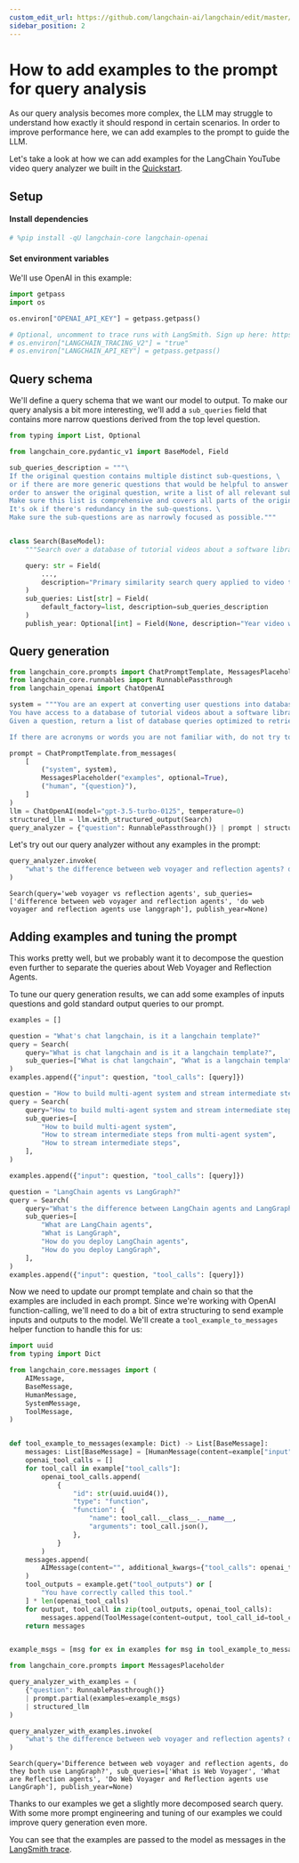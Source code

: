 ```yaml
---
custom_edit_url: https://github.com/langchain-ai/langchain/edit/master/docs/docs/how_to/query_few_shot.ipynb
sidebar_position: 2
---
```

# How to add examples to the prompt for query analysis

As our query analysis becomes more complex, the LLM may struggle to understand how exactly it should respond in certain scenarios. In order to improve performance here, we can add examples to the prompt to guide the LLM.

Let's take a look at how we can add examples for the LangChain YouTube video query analyzer we built in the [Quickstart](/docs/tutorials/query_analysis).

## Setup
#### Install dependencies


```python
# %pip install -qU langchain-core langchain-openai
```

#### Set environment variables

We'll use OpenAI in this example:


```python
import getpass
import os

os.environ["OPENAI_API_KEY"] = getpass.getpass()

# Optional, uncomment to trace runs with LangSmith. Sign up here: https://smith.langchain.com.
# os.environ["LANGCHAIN_TRACING_V2"] = "true"
# os.environ["LANGCHAIN_API_KEY"] = getpass.getpass()
```

## Query schema

We'll define a query schema that we want our model to output. To make our query analysis a bit more interesting, we'll add a `sub_queries` field that contains more narrow questions derived from the top level question.


```python
from typing import List, Optional

from langchain_core.pydantic_v1 import BaseModel, Field

sub_queries_description = """\
If the original question contains multiple distinct sub-questions, \
or if there are more generic questions that would be helpful to answer in \
order to answer the original question, write a list of all relevant sub-questions. \
Make sure this list is comprehensive and covers all parts of the original question. \
It's ok if there's redundancy in the sub-questions. \
Make sure the sub-questions are as narrowly focused as possible."""


class Search(BaseModel):
    """Search over a database of tutorial videos about a software library."""

    query: str = Field(
        ...,
        description="Primary similarity search query applied to video transcripts.",
    )
    sub_queries: List[str] = Field(
        default_factory=list, description=sub_queries_description
    )
    publish_year: Optional[int] = Field(None, description="Year video was published")
```

## Query generation


```python
from langchain_core.prompts import ChatPromptTemplate, MessagesPlaceholder
from langchain_core.runnables import RunnablePassthrough
from langchain_openai import ChatOpenAI

system = """You are an expert at converting user questions into database queries. \
You have access to a database of tutorial videos about a software library for building LLM-powered applications. \
Given a question, return a list of database queries optimized to retrieve the most relevant results.

If there are acronyms or words you are not familiar with, do not try to rephrase them."""

prompt = ChatPromptTemplate.from_messages(
    [
        ("system", system),
        MessagesPlaceholder("examples", optional=True),
        ("human", "{question}"),
    ]
)
llm = ChatOpenAI(model="gpt-3.5-turbo-0125", temperature=0)
structured_llm = llm.with_structured_output(Search)
query_analyzer = {"question": RunnablePassthrough()} | prompt | structured_llm
```

Let's try out our query analyzer without any examples in the prompt:


```python
query_analyzer.invoke(
    "what's the difference between web voyager and reflection agents? do both use langgraph?"
)
```



```output
Search(query='web voyager vs reflection agents', sub_queries=['difference between web voyager and reflection agents', 'do web voyager and reflection agents use langgraph'], publish_year=None)
```


## Adding examples and tuning the prompt

This works pretty well, but we probably want it to decompose the question even further to separate the queries about Web Voyager and Reflection Agents.

To tune our query generation results, we can add some examples of inputs questions and gold standard output queries to our prompt.


```python
examples = []
```


```python
question = "What's chat langchain, is it a langchain template?"
query = Search(
    query="What is chat langchain and is it a langchain template?",
    sub_queries=["What is chat langchain", "What is a langchain template"],
)
examples.append({"input": question, "tool_calls": [query]})
```


```python
question = "How to build multi-agent system and stream intermediate steps from it"
query = Search(
    query="How to build multi-agent system and stream intermediate steps from it",
    sub_queries=[
        "How to build multi-agent system",
        "How to stream intermediate steps from multi-agent system",
        "How to stream intermediate steps",
    ],
)

examples.append({"input": question, "tool_calls": [query]})
```


```python
question = "LangChain agents vs LangGraph?"
query = Search(
    query="What's the difference between LangChain agents and LangGraph? How do you deploy them?",
    sub_queries=[
        "What are LangChain agents",
        "What is LangGraph",
        "How do you deploy LangChain agents",
        "How do you deploy LangGraph",
    ],
)
examples.append({"input": question, "tool_calls": [query]})
```

Now we need to update our prompt template and chain so that the examples are included in each prompt. Since we're working with OpenAI function-calling, we'll need to do a bit of extra structuring to send example inputs and outputs to the model. We'll create a `tool_example_to_messages` helper function to handle this for us:


```python
import uuid
from typing import Dict

from langchain_core.messages import (
    AIMessage,
    BaseMessage,
    HumanMessage,
    SystemMessage,
    ToolMessage,
)


def tool_example_to_messages(example: Dict) -> List[BaseMessage]:
    messages: List[BaseMessage] = [HumanMessage(content=example["input"])]
    openai_tool_calls = []
    for tool_call in example["tool_calls"]:
        openai_tool_calls.append(
            {
                "id": str(uuid.uuid4()),
                "type": "function",
                "function": {
                    "name": tool_call.__class__.__name__,
                    "arguments": tool_call.json(),
                },
            }
        )
    messages.append(
        AIMessage(content="", additional_kwargs={"tool_calls": openai_tool_calls})
    )
    tool_outputs = example.get("tool_outputs") or [
        "You have correctly called this tool."
    ] * len(openai_tool_calls)
    for output, tool_call in zip(tool_outputs, openai_tool_calls):
        messages.append(ToolMessage(content=output, tool_call_id=tool_call["id"]))
    return messages


example_msgs = [msg for ex in examples for msg in tool_example_to_messages(ex)]
```


```python
from langchain_core.prompts import MessagesPlaceholder

query_analyzer_with_examples = (
    {"question": RunnablePassthrough()}
    | prompt.partial(examples=example_msgs)
    | structured_llm
)
```


```python
query_analyzer_with_examples.invoke(
    "what's the difference between web voyager and reflection agents? do both use langgraph?"
)
```



```output
Search(query='Difference between web voyager and reflection agents, do they both use LangGraph?', sub_queries=['What is Web Voyager', 'What are Reflection agents', 'Do Web Voyager and Reflection agents use LangGraph'], publish_year=None)
```


Thanks to our examples we get a slightly more decomposed search query. With some more prompt engineering and tuning of our examples we could improve query generation even more.

You can see that the examples are passed to the model as messages in the [LangSmith trace](https://smith.langchain.com/public/aeaaafce-d2b1-4943-9a61-bc954e8fc6f2/r).
